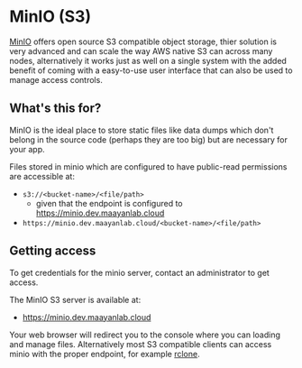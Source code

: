 # MinIO (S3)

[MinIO](https://min.io/) offers open source S3 compatible object storage, thier solution is very advanced and can scale the way AWS native S3 can across many nodes, alternatively it works just as well on a single system with the added benefit of coming with a easy-to-use user interface that can also be used to manage access controls.

## What's this for?

MinIO is the ideal place to store static files like data dumps which don't belong in the source code (perhaps they are too big) but are necessary for your app.

Files stored in minio which are configured to have public-read permissions are accessible at:

- `s3://<bucket-name>/<file/path>`
  - given that the endpoint is configured to https://minio.dev.maayanlab.cloud
- `https://minio.dev.maayanlab.cloud/<bucket-name>/<file/path>`

## Getting access

To get credentials for the minio server, contact an administrator to get access.

The MinIO S3 server is available at:
- https://minio.dev.maayanlab.cloud

Your web browser will redirect you to the console where you can loading and manage files. Alternatively most S3 compatible clients can access minio with the proper endpoint, for example [rclone](https://rclone.org/s3/).
